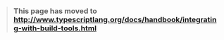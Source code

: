 > ### This page has moved to http://www.typescriptlang.org/docs/handbook/integrating-with-build-tools.html